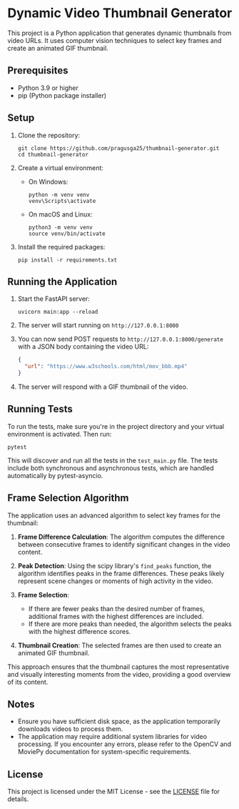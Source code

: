 # Dynamic Video Thumbnail Generator

This project is a Python application that generates dynamic thumbnails from video URLs. It uses computer vision techniques to select key frames and create an animated GIF thumbnail.

## Prerequisites

- Python 3.9 or higher
- pip (Python package installer)

## Setup

1. Clone the repository:

   ```
   git clone https://github.com/pragusga25/thumbnail-generator.git
   cd thumbnail-generator
   ```

2. Create a virtual environment:

   - On Windows:

     ```
     python -m venv venv
     venv\Scripts\activate
     ```

   - On macOS and Linux:

     ```
     python3 -m venv venv
     source venv/bin/activate
     ```

3. Install the required packages:

   ```
   pip install -r requirements.txt
   ```

## Running the Application

1. Start the FastAPI server:

   ```
   uvicorn main:app --reload
   ```

2. The server will start running on `http://127.0.0.1:8000`

3. You can now send POST requests to `http://127.0.0.1:8000/generate` with a JSON body containing the video URL:

   ```json
   {
     "url": "https://www.w3schools.com/html/mov_bbb.mp4"
   }
   ```

4. The server will respond with a GIF thumbnail of the video.

## Running Tests

To run the tests, make sure you're in the project directory and your virtual environment is activated. Then run:

```
pytest
```

This will discover and run all the tests in the `test_main.py` file. The tests include both synchronous and asynchronous tests, which are handled automatically by pytest-asyncio.

## Frame Selection Algorithm

The application uses an advanced algorithm to select key frames for the thumbnail:

1. **Frame Difference Calculation**: The algorithm computes the difference between consecutive frames to identify significant changes in the video content.

2. **Peak Detection**: Using the scipy library's `find_peaks` function, the algorithm identifies peaks in the frame differences. These peaks likely represent scene changes or moments of high activity in the video.

3. **Frame Selection**:

   - If there are fewer peaks than the desired number of frames, additional frames with the highest differences are included.
   - If there are more peaks than needed, the algorithm selects the peaks with the highest difference scores.

4. **Thumbnail Creation**: The selected frames are then used to create an animated GIF thumbnail.

This approach ensures that the thumbnail captures the most representative and visually interesting moments from the video, providing a good overview of its content.

## Notes

- Ensure you have sufficient disk space, as the application temporarily downloads videos to process them.
- The application may require additional system libraries for video processing. If you encounter any errors, please refer to the OpenCV and MoviePy documentation for system-specific requirements.

## License

This project is licensed under the MIT License - see the [LICENSE](LICENSE) file for details.

